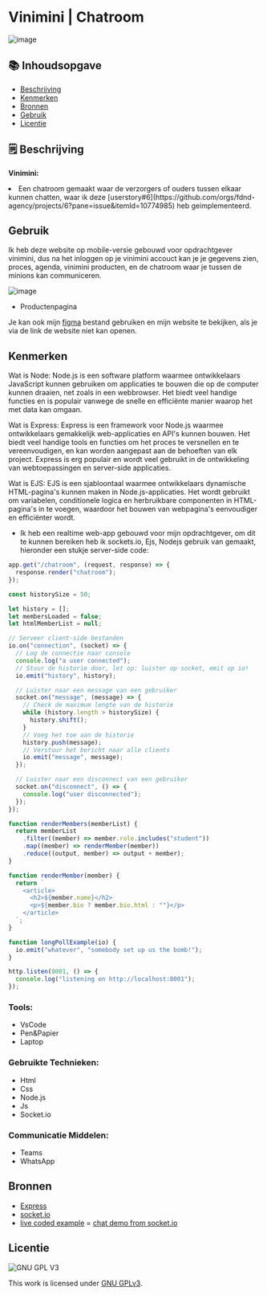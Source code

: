 
# Vinimini | Chatroom

![image](https://github.com/iBadr49/connecting-people-realtime-web-app/assets/112857932/0a36c173-4330-41cb-bf93-35d8e65444f8)


## 📚 Inhoudsopgave

* [Beschrijving](#beschrijving)
* [Kenmerken](#kenmerken)
* [Bronnen](#bronnen)
* [Gebruik](#gebruik)
* [Licentie](#licentie)

## 🗒️ Beschrijving
<strong>Vinimini:</strong>

<li>Een chatroom gemaakt waar de verzorgers of ouders tussen elkaar kunnen chatten, waar ik deze [userstory#6](https://github.com/orgs/fdnd-agency/projects/6?pane=issue&itemId=10774985) heb geimplementeerd.</li>
</ul>

## Gebruik

Ik heb deze website op mobile-versie gebouwd voor opdrachtgever vinimini, dus na het inloggen op je vinimini accouct kan je je gegevens zien, proces, agenda, vinimini producten, en de chatroom waar je tussen de minions kan communiceren. 

![image](https://github.com/iBadr49/connecting-people-realtime-web-app/assets/112857932/fe5dcb42-4a98-45b2-9be4-9ebb1b5ff75a)
- Productenpagina

Je kan ook mijn [figma](https://www.figma.com/file/2TLM9ivN6gl8fGoKuWwDtI/Mijn-Website-%7C-Realtime-web-app?type=design&node-id=0%3A1&mode=design&t=3VN5odMlgWETj3kU-1) bestand gebruiken en mijn website te bekijken, als je via de link de website niet kan openen.

## Kenmerken
Wat is Node:
Node.js is een software platform waarmee ontwikkelaars JavaScript kunnen gebruiken om applicaties te bouwen die op de computer kunnen draaien, net zoals in een webbrowser. Het biedt veel handige functies en is populair vanwege de snelle en efficiënte manier waarop het met data kan omgaan.

Wat is Express:
Express is een framework voor Node.js waarmee ontwikkelaars gemakkelijk web-applicaties en API's kunnen bouwen. Het biedt veel handige tools en functies om het proces te versnellen en te vereenvoudigen, en kan worden aangepast aan de behoeften van elk project. Express is erg populair en wordt veel gebruikt in de ontwikkeling van webtoepassingen en server-side applicaties.

Wat is EJS:
EJS is een sjabloontaal waarmee ontwikkelaars dynamische HTML-pagina's kunnen maken in Node.js-applicaties. Het wordt gebruikt om variabelen, conditionele logica en herbruikbare componenten in HTML-pagina's in te voegen, waardoor het bouwen van webpagina's eenvoudiger en efficiënter wordt.

- Ik heb een realtime web-app gebouwd voor mijn opdrachtgever, om dit te kunnen bereiken heb ik sockets.io, Ejs, Nodejs gebruik van gemaakt, hieronder een stukje server-side code:

```js
app.get("/chatroom", (request, response) => {
  response.render("chatroom");
});

const historySize = 50;

let history = [];
let membersLoaded = false;
let htmlMemberList = null;

// Serveer client-side bestanden
io.on("connection", (socket) => {
  // Log de connectie naar console
  console.log("a user connected");
  // Stuur de historie door, let op: luister op socket, emit op io!
  io.emit("history", history);

  // Luister naar een message van een gebruiker
  socket.on("message", (message) => {
    // Check de maximum lengte van de historie
    while (history.length > historySize) {
      history.shift();
    }
    // Voeg het toe aan de historie
    history.push(message);
    // Verstuur het bericht naar alle clients
    io.emit("message", message);
  });

  // Luister naar een disconnect van een gebruiker
  socket.on("disconnect", () => {
    console.log("user disconnected");
  });
});

function renderMembers(memberList) {
  return memberList
    .filter((member) => member.role.includes("student"))
    .map((member) => renderMember(member))
    .reduce((output, member) => output + member);
}

function renderMember(member) {
  return `
    <article>
      <h2>${member.name}</h2>
      <p>${member.bio ? member.bio.html : ""}</p>
    </article>
  `;
}

function longPollExample(io) {
  io.emit("whatever", "somebody set up us the bomb!");
}

http.listen(8001, () => {
  console.log("listening on http://localhost:8001");
});
```
 
### Tools:
-  VsCode
-  Pen&Papier
-  Laptop

### Gebruikte Technieken:
- Html
- Css
- Node.js
- Js
- Socket.io

### Communicatie Middelen:
- Teams
- WhatsApp


## Bronnen

- [Express](https://expressjs.com/en/4x/api.html)
- [socket.io](https://socket.io/)
- [live coded example](https://github.com/ju5tu5/barebonechat)
= [chat demo from socket.io](https://socket.io/get-started/chat/)

## Licentie

![GNU GPL V3](https://www.gnu.org/graphics/gplv3-127x51.png)

This work is licensed under [GNU GPLv3](./LICENSE).
